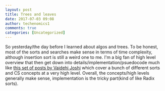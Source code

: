 ```yaml
---
layout: post
title: Trees and leaves
date: 2017-07-03 09:08
author: techenomics1
comments: true
categories: [Uncategorized]
---
```


So yesterday/the day before I learned about algos and trees.  To be honest, most of the sorts and searches make sense in terms of time complexity, although insertion sort is still a weird one to me.  I'm a big fan of high level overview that then get down into details/implementation/psuedocode much like [this set of posts by Vaidehi Joshi](https://dev.to/vaidehijoshi) which cover a bunch of different sorts and CS concepts at a very high level.  Overall, the concepts/high levels generally make sense, implementation is the tricky part(kind of like Radix sorts).  